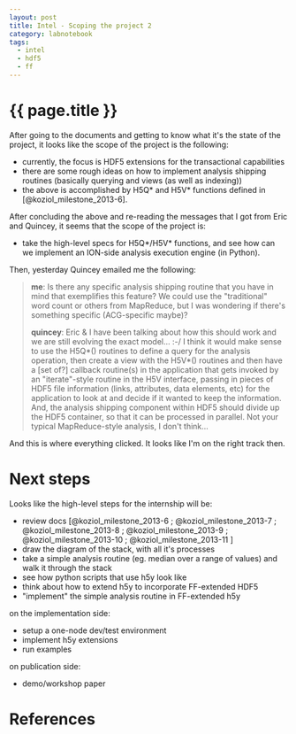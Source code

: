 ```yaml
---
layout: post
title: Intel - Scoping the project 2
category: labnotebook
tags:
  - intel
  - hdf5
  - ff
---
```


# {{ page.title }}

After going to the documents and getting to know what it's the state of the project, it looks like 
the scope of the project is the following:

  - currently, the focus is HDF5 extensions for the transactional capabilities
  - there are some rough ideas on how to implement analysis shipping routines (basically querying 
    and views (as well as indexing))
  - the above is accomplished by H5Q* and H5V* functions defined in [@koziol_milestone_2013-6].

After concluding the above and re-reading the messages that I got from Eric and Quincey, it seems 
that the scope of the project is:

  - take the high-level specs for H5Q*/H5V* functions, and see how can we implement an ION-side 
    analysis execution engine (in Python).

Then, yesterday Quincey emailed me the following:

> **me**: Is there any specific analysis shipping routine that you have in mind that exemplifies 
this feature? We could use the "traditional" word count or others from MapReduce, but I was 
wondering if there's something specific (ACG-specific maybe)?
>
> **quincey**: Eric & I have been talking about how this should work and we are still evolving the 
exact model...  :-/  I think it would make sense to use the H5Q*() routines to define a query for 
the analysis operation, then create a view with the H5V*() routines and then have a [set of?] 
callback routine(s) in the application that gets invoked by an "iterate"-style routine in the H5V 
interface, passing in pieces of HDF5 file information (links, attributes, data elements, etc) for 
the application to look at and decide if it wanted to keep the information.  And, the analysis 
shipping component within HDF5 should divide up the HDF5 container, so that it can be processed in 
parallel.  Not your typical MapReduce-style analysis, I don't think...

And this is where everything clicked. It looks like I'm on the right track then.

# Next steps

Looks like the high-level steps for the internship will be:

  - review docs [@koziol_milestone_2013-6 ; @koziol_milestone_2013-7 ; @koziol_milestone_2013-8 ; 
    @koziol_milestone_2013-9 ; @koziol_milestone_2013-10 ; @koziol_milestone_2013-11 ]
  - draw the diagram of the stack, with all it's processes
  - take a simple analysis routine (eg. median over a range of values) and walk it through the stack
  - see how python scripts that use h5y look like
  - think about how to extend h5y to incorporate FF-extended HDF5
  - "implement" the simple analysis routine in FF-extended h5y

on the implementation side:

  - setup a one-node dev/test environment
  - implement h5y extensions
  - run examples

on publication side:

  - demo/workshop paper

# References
